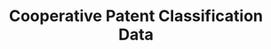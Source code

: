 ---
bigquery: https://console.cloud.google.com/bigquery?p=patents-public-data&d=cpc&page=dataset
citation: '“Cooperative Patent Classification” by the EPO and USPTO, for public use. '
contributors: EPO, USPTO
cost: None
description: Cooperative Patent Classification Data contains the scheme and definitions
  of the Cooperative Patent Classification system for classifying patent documents.
  The CPC is the result of a partnership between the EPO and the USPTO in their joint
  effort to develop a common, internationally compatible classification system for
  technical documents, in particular patent publications, which will be used by both
  offices in the patent granting process
documentation: https://www.cooperativepatentclassification.org/cpcSchemeAndDefinitions
last_edit: Mon, 04 Apr 2022 19:07:06 GMT
location: https://www.cooperativepatentclassification.org/index
maintained_by: USPTO, EPO
schema_fields: '[''glossary'', ''limitingReferences'', ''notAllocatable'', ''informativeReferences'',
  ''breakdown_code'', ''level'', ''title_full'', ''residualReferences'', ''residual_references'',
  ''applicationReferences'', ''definition'', ''application_references'', ''children'',
  ''status'', ''symbol'', ''synonyms'', ''titleFull'', ''dateRevised'', ''parents'',
  ''informative_references'', ''date_revised'', ''limiting_references'', ''childGroups'',
  ''child_groups'', ''additional_only'', ''title_part'', ''sizeCache'', ''titlePart'',
  ''not_allocatable'', ''breakdownCode'', ''ipcConcordant'', ''ipc_concordant'']'
shortname: cooperative_patent_classification
tags:
- patents
- science
title: Cooperative Patent Classification Data
uuid: 984374a7-16e9-4b35-9445-458daceb01bf
---